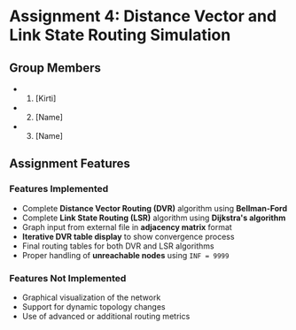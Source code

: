 # Assignment 4: Distance Vector and Link State Routing Simulation
## Group Members
- 1. [Kirti]
- 2. [Name]
- 3. [Name]
## Assignment Features
### Features Implemented
- Complete **Distance Vector Routing (DVR)** algorithm using **Bellman-Ford**
- Complete **Link State Routing (LSR)** algorithm using **Dijkstra's algorithm**
- Graph input from external file in **adjacency matrix** format
- **Iterative DVR table display** to show convergence process
- Final routing tables for both DVR and LSR algorithms
- Proper handling of **unreachable nodes** using `INF = 9999`
### Features Not Implemented
- Graphical visualization of the network
- Support for dynamic topology changes
- Use of advanced or additional routing metrics
